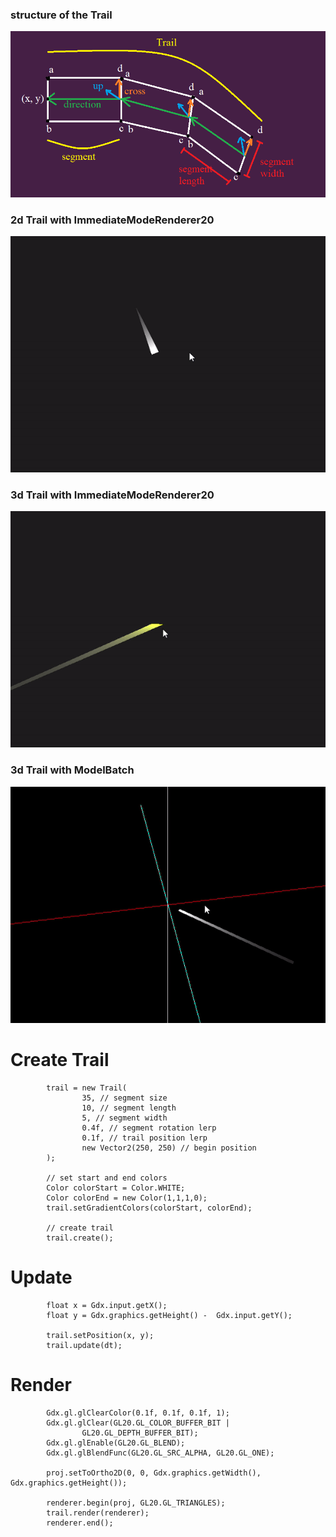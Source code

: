 ### structure of the Trail
![](trail.png )
### 2d Trail with ImmediateModeRenderer20
![](2dImme.gif )
### 3d Trail with ImmediateModeRenderer20
![](3dImme.gif)
### 3d Trail with ModelBatch
![](3dBatch.gif)

# Create Trail
```
        trail = new Trail(
                35, // segment size
                10, // segment length
                5, // segment width
                0.4f, // segment rotation lerp
                0.1f, // trail position lerp
                new Vector2(250, 250) // begin position
        );
        
        // set start and end colors
        Color colorStart = Color.WHITE;
        Color colorEnd = new Color(1,1,1,0);
        trail.setGradientColors(colorStart, colorEnd);
        
        // create trail
        trail.create();
```
# Update
```
        float x = Gdx.input.getX();
        float y = Gdx.graphics.getHeight() -  Gdx.input.getY();

        trail.setPosition(x, y);
        trail.update(dt);
```
# Render
```
        Gdx.gl.glClearColor(0.1f, 0.1f, 0.1f, 1);
        Gdx.gl.glClear(GL20.GL_COLOR_BUFFER_BIT |
                GL20.GL_DEPTH_BUFFER_BIT);
        Gdx.gl.glEnable(GL20.GL_BLEND);
        Gdx.gl.glBlendFunc(GL20.GL_SRC_ALPHA, GL20.GL_ONE);

        proj.setToOrtho2D(0, 0, Gdx.graphics.getWidth(), Gdx.graphics.getHeight());

        renderer.begin(proj, GL20.GL_TRIANGLES);
        trail.render(renderer);
        renderer.end();
```